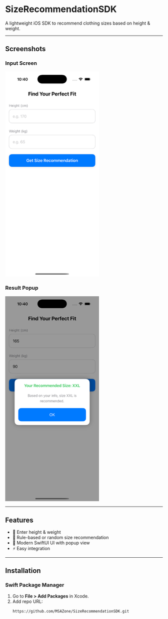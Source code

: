 # SizeRecommendationSDK

A lightweight iOS SDK to recommend clothing sizes based on height & weight.

---

## Screenshots

### Input Screen
<img src="https://raw.githubusercontent.com/MSAZone/SizeRecommendationSDK/refs/heads/main/images/InputScreen.png" width="300">

### Result Popup
<img src="https://raw.githubusercontent.com/MSAZone/SizeRecommendationSDK/refs/heads/main/images/ResultScreen.png" width="300">

---

## Features
- 📏 Enter height & weight
- 🧮 Rule-based or random size recommendation
- 🎨 Modern SwiftUI UI with popup view
- ⚡ Easy integration

---

## Installation

### Swift Package Manager
1. Go to **File > Add Packages** in Xcode.
2. Add repo URL:  
   ```text
   https://github.com/MSAZone/SizeRecommendationSDK.git
